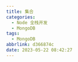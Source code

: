 ```yaml
---
title: 集合
categories:
  - Node 全栈开发
  - MongoDB
tags:
  - MongoDB
abbrlink: d366874c
date: 2023-05-22 08:42:27
---
```

